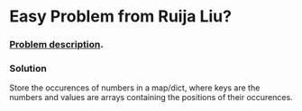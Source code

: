 # Easy Problem from Ruija Liu?

### [Problem description](https://www.beecrowd.com.br/judge/en/problems/view/1424).

### Solution

Store the occurences of numbers in a map/dict, where keys are the numbers and values are arrays containing the positions of their occurences.